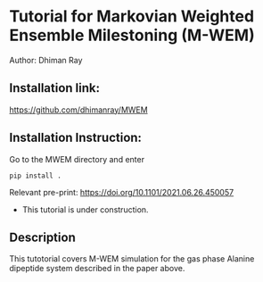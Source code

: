 # Tutorial for Markovian Weighted Ensemble Milestoning (M-WEM)

Author: Dhiman Ray

## Installation link: 
https://github.com/dhimanray/MWEM

## Installation Instruction: 
Go to the MWEM directory and enter
```
pip install .
```  
Relevant pre-print: https://doi.org/10.1101/2021.06.26.450057

* This tutorial is under construction.

## Description
This tutotorial covers M-WEM simulation for the gas phase Alanine dipeptide system described in the paper above.  
